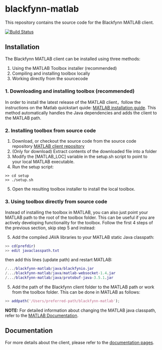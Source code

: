 # blackfynn-matlab

This repository contains the source code for the Blackfynn MATLAB client.

[![Build Status](https://travis-ci.org/Blackfynn/blackfynn-matlab.svg?branch=master)](https://travis-ci.org/Blackfynn/blackfynn-matlab)

## Installation

The Blackfynn MATLAB client can be installed using three methods:

1. Using the MATLAB Toolbox installer (recommended)
2. Compiling and installing toolbox locally
3. Working directly from the sourcecode

### 1. Downloading and installing toolbox (recommended)
In order to install the latest release of the MATLAB client，follow the instructions on the Matlab quickstart quide: [MATLAB installation guide](https://developer.blackfynn.io/matlab/index.html). This method automatically handles the Java dependencies and adds the client to the MATLAB path. 

### 2. Installing toolbox from source code

1. Download, or checkout the source code from the source code repository [MATLAB client repository](https://github.com/Blackfynn/blackfynn-matlab)
2. (Only for download) Extract contents of the downloaded file into a folder
3. Modify the [MATLAB_LOC] variable in the setup.sh script to point to your local MATLAB executable.
4. Run the setup script:

```shell
>> cd setup
>> ./setup.sh
```

5. Open the resulting toolbox installer to install the local toolbox. 

### 3. Using toolbox directly from source code 

Instead of installing the toolbox in MATLAB, you can also just point your MATLAB path to the root of the toolbox folder. This can be useful if you are actively developing functionality for the toolbox. Follow the first 4 steps of the previous section, skip step 5 and instead:

5. Add the compiled JAVA libraries to your MATLAB static Java classpath:

```matlab
>> cd(prefdir)
>> edit javaclasspath.txt
```

then add this lines (update path) and restart MATLAB:
```matlab
/.../blackfynn-matlab/java/blackfynio.jar
/.../blackfynn-matlab/java/matlab-websocket-1.4.jar
/.../blackfynn-matlab/java/protobuf-java-3.5.1.jar
```

5. Add the path of the Blackfynn client folder to the MATLAB path or work from the toolbox folder. This can be done in MATLAB as follows:

```matlab
>> addpath('/Users/preferred-path/blackfynn-matlab');
```

**NOTE:** For detailed information about changing the MATLAB java classpath, refer to the [MATLAB Documentation](https://www.mathworks.com/help/matlab/ref/javaclasspath.html).

## Documentation

For more details about the client, please refer to the [documentation pages](https://developer.blackfynn.io/matlab).
